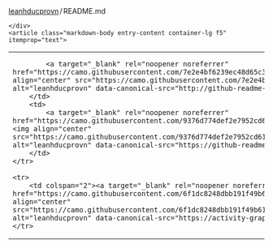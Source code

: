 <div class="Box mt-4">
  <div class="Box-body p-4">
    <div class="d-flex flex-justify-between">
      <div class="text-mono text-small mb-3">
        <a href="/leanhducprovn/leanhducprovn" class="no-underline Link--primary">leanhducprovn</a><span class="color-fg-muted d-inline-block" style="padding:0px 2px;">/</span>README<span class="color-fg-muted">.md</span>
      </div>

    </div>
    <article class="markdown-body entry-content container-lg f5" itemprop="text">
<table>
    <tbody><tr>
        <td>
            
            <a target="_blank" rel="noopener noreferrer" href="https://camo.githubusercontent.com/7e2e4bf6239ec48d65c39ceb3c74e8894f62b1e3f91a1deab5b3ef7f8d6ebd96/687474703a2f2f6769746875622d726561646d652d73747265616b2d73746174732e6865726f6b756170702e636f6d3f757365723d6c65616e6864756370726f766e26646174655f666f726d61743d4d2532306a2535422532432532305925354426666972653d303936394441266375727253747265616b4c6162656c3d3039363944412672696e673d303936394441"><img align="center" src="https://camo.githubusercontent.com/7e2e4bf6239ec48d65c39ceb3c74e8894f62b1e3f91a1deab5b3ef7f8d6ebd96/687474703a2f2f6769746875622d726561646d652d73747265616b2d73746174732e6865726f6b756170702e636f6d3f757365723d6c65616e6864756370726f766e26646174655f666f726d61743d4d2532306a2535422532432532305925354426666972653d303936394441266375727253747265616b4c6162656c3d3039363944412672696e673d303936394441" alt="leanhducprovn" data-canonical-src="http://github-readme-streak-stats.herokuapp.com?user=leanhducprovn&amp;date_format=M%20j%5B%2C%20Y%5D&amp;fire=0969DA&amp;currStreakLabel=0969DA&amp;ring=0969DA" style="max-width: 100%;"></a>
        </td>
        <td>
            <a target="_blank" rel="noopener noreferrer" href="https://camo.githubusercontent.com/9376d774def2e7952cd61595cc617de9232240b246eb2c62a434e036641aa5d1/68747470733a2f2f6769746875622d726561646d652d73746174732e76657263656c2e6170702f6170693f757365726e616d653d6c65616e6864756370726f766e2673686f775f69636f6e733d74727565266c6f63616c653d656e2669636f6e5f636f6c6f723d30393639444126696e636c7564655f616c6c5f636f6d6d6974733d7472756526636f756e745f707269766174653d74727565"><img align="center" src="https://camo.githubusercontent.com/9376d774def2e7952cd61595cc617de9232240b246eb2c62a434e036641aa5d1/68747470733a2f2f6769746875622d726561646d652d73746174732e76657263656c2e6170702f6170693f757365726e616d653d6c65616e6864756370726f766e2673686f775f69636f6e733d74727565266c6f63616c653d656e2669636f6e5f636f6c6f723d30393639444126696e636c7564655f616c6c5f636f6d6d6974733d7472756526636f756e745f707269766174653d74727565" alt="leanhducprovn" data-canonical-src="https://github-readme-stats.vercel.app/api?username=leanhducprovn&amp;show_icons=true&amp;locale=en&amp;icon_color=0969DA&amp;include_all_commits=true&amp;count_private=true" style="max-width: 100%;"></a>
        </td>
    </tr>
    
    <tr>
        <td colspan="2"><a target="_blank" rel="noopener noreferrer" href="https://camo.githubusercontent.com/6f1dc8248dbb191f49b615a474d5e2ae450a16c9604fd7f4ad8f8149008a89ed/68747470733a2f2f61637469766974792d67726170682e6865726f6b756170702e636f6d2f67726170683f757365726e616d653d6c65616e6864756370726f766e2662675f636f6c6f723d66666666666626636f6c6f723d303936396461266c696e653d30393639646126706f696e743d65363339343626617265613d7472756526617265615f636f6c6f723d303936396461"><img align="center" src="https://camo.githubusercontent.com/6f1dc8248dbb191f49b615a474d5e2ae450a16c9604fd7f4ad8f8149008a89ed/68747470733a2f2f61637469766974792d67726170682e6865726f6b756170702e636f6d2f67726170683f757365726e616d653d6c65616e6864756370726f766e2662675f636f6c6f723d66666666666626636f6c6f723d303936396461266c696e653d30393639646126706f696e743d65363339343626617265613d7472756526617265615f636f6c6f723d303936396461" alt="leanhducprovn" data-canonical-src="https://activity-graph.herokuapp.com/graph?username=leanhducprovn&amp;bg_color=ffffff&amp;color=0969da&amp;line=0969da&amp;point=e63946&amp;area=true&amp;area_color=0969da" style="max-width: 100%;"></a></td>
    </tr>
</tbody></table>
</article>
  </div>
</div>
